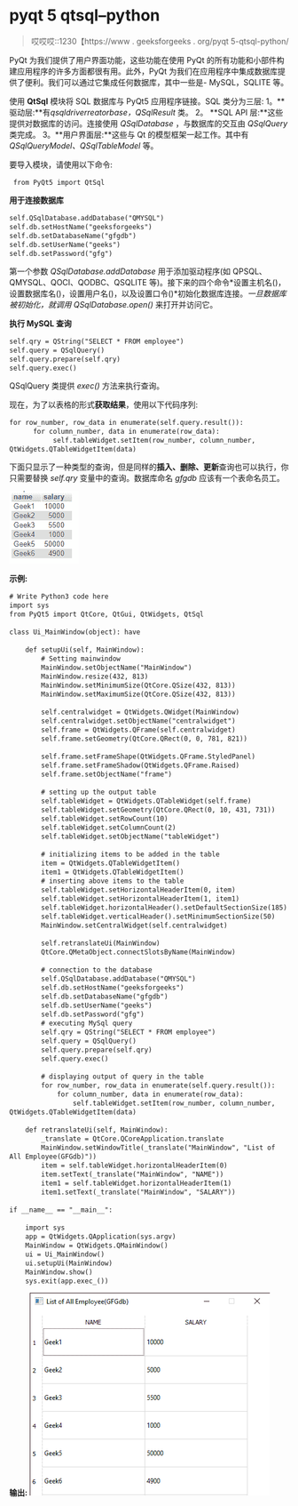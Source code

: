 # pyqt 5 qtsql–python

> 哎哎哎::1230【https://www . geeksforgeeks . org/pyqt 5-qtsql-python/

PyQt 为我们提供了用户界面功能，这些功能在使用 PyQt 的所有功能和小部件构建应用程序的许多方面都很有用。此外，PyQt 为我们在应用程序中集成数据库提供了便利。我们可以通过它集成任何数据库，其中一些是- MySQL，SQLITE 等。

使用 **QtSql** 模块将 SQL 数据库与 PyQt5 应用程序链接。SQL 类分为三层:
1。**驱动层:**有*qsqldriverreatorbase，QSqlResult* 类。
2。 **SQL API 层:**这些提供对数据库的访问。连接使用 *QSqlDatabase* ，与数据库的交互由 *QSqlQuery* 类完成。
3。**用户界面层:**这些与 Qt 的模型框架一起工作。其中有 *QSqlQueryModel、QSqlTableModel* 等。

要导入模块，请使用以下命令:

```
 from PyQt5 import QtSql

```

**用于连接数据库**

```
self.QSqlDatabase.addDatabase("QMYSQL")
self.db.setHostName("geeksforgeeks")
self.db.setDatabaseName("gfgdb")
self.db.setUserName("geeks")
self.db.setPassword("gfg")

```

第一个参数 *QSqlDatabase.addDatabase* 用于添加驱动程序(如 QPSQL、QMYSQL、QOCI、QODBC、QSQLITE 等)。接下来的四个命令*设置主机名()，设置数据库名()，设置用户名()，以及设置口令()*初始化数据库连接。*一旦数据库被初始化，就调用 QSqlDatabase.open()* 来打开并访问它。

**执行 MySQL 查询**

```
self.qry = QString("SELECT * FROM employee")
self.query = QSqlQuery()
self.query.prepare(self.qry)
self.query.exec()

```

QSqlQuery 类提供 *exec()* 方法来执行查询。

现在，为了以表格的形式**获取结果**，使用以下代码序列:

```
for row_number, row_data in enumerate(self.query.result()):
      for column_number, data in enumerate(row_data):
           self.tableWidget.setItem(row_number, column_number, QtWidgets.QTableWidgetItem(data)

```

下面只显示了一种类型的查询，但是同样的**插入、删除、更新**查询也可以执行，你只需要替换 *self.qry* 变量中的查询。数据库命名 *gfgdb* 应该有一个表命名员工。

[![](img/7924b36728d82d00d6ec88c27fbf1306.png)](https://media.geeksforgeeks.org/wp-content/uploads/20191208164200/Capture270.png)

**示例:**

```
# Write Python3 code here
import sys
from PyQt5 import QtCore, QtGui, QtWidgets, QtSql

class Ui_MainWindow(object): have 

    def setupUi(self, MainWindow):
        # Setting mainwindow
        MainWindow.setObjectName("MainWindow")
        MainWindow.resize(432, 813)
        MainWindow.setMinimumSize(QtCore.QSize(432, 813))
        MainWindow.setMaximumSize(QtCore.QSize(432, 813))

        self.centralwidget = QtWidgets.QWidget(MainWindow)
        self.centralwidget.setObjectName("centralwidget")
        self.frame = QtWidgets.QFrame(self.centralwidget)
        self.frame.setGeometry(QtCore.QRect(0, 0, 781, 821))

        self.frame.setFrameShape(QtWidgets.QFrame.StyledPanel)
        self.frame.setFrameShadow(QtWidgets.QFrame.Raised)
        self.frame.setObjectName("frame")

        # setting up the output table
        self.tableWidget = QtWidgets.QTableWidget(self.frame)
        self.tableWidget.setGeometry(QtCore.QRect(0, 10, 431, 731))
        self.tableWidget.setRowCount(10)
        self.tableWidget.setColumnCount(2)
        self.tableWidget.setObjectName("tableWidget")

        # initializing items to be added in the table
        item = QtWidgets.QTableWidgetItem()
        item1 = QtWidgets.QTableWidgetItem()
        # inserting above items to the table
        self.tableWidget.setHorizontalHeaderItem(0, item)
        self.tableWidget.setHorizontalHeaderItem(1, item1)
        self.tableWidget.horizontalHeader().setDefaultSectionSize(185)
        self.tableWidget.verticalHeader().setMinimumSectionSize(50)
        MainWindow.setCentralWidget(self.centralwidget)

        self.retranslateUi(MainWindow)
        QtCore.QMetaObject.connectSlotsByName(MainWindow)

        # connection to the database
        self.QSqlDatabase.addDatabase("QMYSQL")
        self.db.setHostName("geeksforgeeks")
        self.db.setDatabaseName("gfgdb")
        self.db.setUserName("geeks")
        self.db.setPassword("gfg")
        # executing MySql query
        self.qry = QString("SELECT * FROM employee")
        self.query = QSqlQuery()
        self.query.prepare(self.qry)
        self.query.exec()

        # displaying output of query in the table
        for row_number, row_data in enumerate(self.query.result()):
            for column_number, data in enumerate(row_data):
                self.tableWidget.setItem(row_number, column_number, QtWidgets.QTableWidgetItem(data) 

    def retranslateUi(self, MainWindow):
        _translate = QtCore.QCoreApplication.translate
        MainWindow.setWindowTitle(_translate("MainWindow", "List of All Employee(GFGdb)"))
        item = self.tableWidget.horizontalHeaderItem(0)
        item.setText(_translate("MainWindow", "NAME"))
        item1 = self.tableWidget.horizontalHeaderItem(1)
        item1.setText(_translate("MainWindow", "SALARY"))

if __name__ == "__main__":

    import sys
    app = QtWidgets.QApplication(sys.argv)
    MainWindow = QtWidgets.QMainWindow()
    ui = Ui_MainWindow()
    ui.setupUi(MainWindow)
    MainWindow.show()
    sys.exit(app.exec_())
```

**输出:**
[![](img/7e533df074eda6380e2010a5edd3ec98.png)](https://media.geeksforgeeks.org/wp-content/uploads/20191208170931/gfgdb.png)